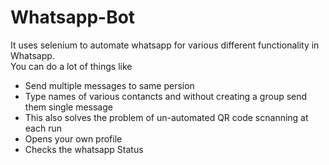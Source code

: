# Whatsapp-Bot
It uses selenium to automate whatsapp for various different functionality in Whatsapp.
<br/>
You can do a lot of things like
<ul>
  <li>Send multiple messages to same persion</li>
  <li>Type names of various contancts and without creating a group send them single message</li>
  <li>This also solves the problem of un-automated QR code scnanning at each run</li>
  <li>Opens your own profile </li>
  <li>Checks the whatsapp Status</li>
  </ul>
  
